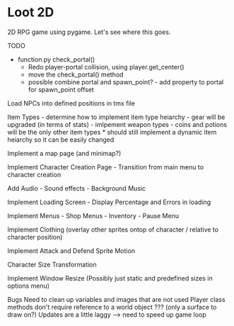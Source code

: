 # Loot 2D
2D RPG game using pygame. Let's see where this goes.

TODO
- function.py
check_portal()
    - Redo player-portal collision, using player.get_center()
    - move the check_portal() method
    - possible combine portal and spawn_point? - add property to portal for spawn_point offset

Load NPCs into defined positions in tmx file

Item Types
    - determine how to implement item type heiarchy
    - gear will be upgraded (in terms of stats)
    - imlpement weapon types
    - coins and potions will be the only other item types
        * should still implement a dynamic item heiarchy so it can be easily changed

Implement a map page (and minimap?)

Implement Character Creation Page
    - Transition from main menu to character creation

Add Audio
    - Sound effects
    - Background Music

Implement Loading Screen
    - Display Percentage and Errors in loading

Implement Menus
    - Shop Menus
    - Inventory
    - Pause Menu

Implement Clothing (overlay other sprites ontop of character / relative to character position)

Implement Attack and Defend Sprite Motion

Character Size Transformation

Implement Window Resize (Possibly just static and predefined sizes in options menu)

Bugs
Need to clean up variables and images that are not used
Player class methods don't require reference to a world object ??? (only a surface to draw on?)
Updates are a little laggy --> need to speed up game loop